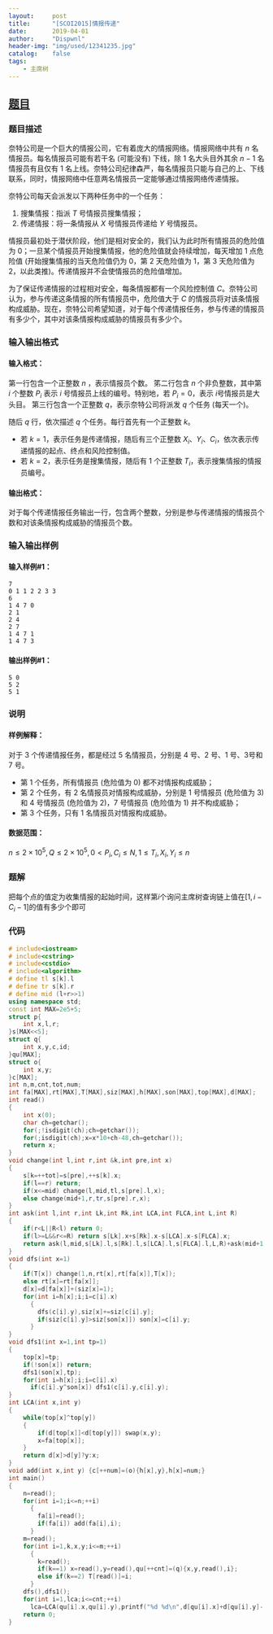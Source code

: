 ```yaml
---
layout:		post
title:		"[SCOI2015]情报传递"
date:		2019-04-01
author:		"Dispwnl"
header-img:	"img/used/12341235.jpg"
catalog:	false
tags:
    - 主席树
---
```


## [题目](<https://www.luogu.org/problemnew/show/P4216>)

### 题目描述

奈特公司是一个巨大的情报公司，它有着庞大的情报网络。情报网络中共有 $n$ 名情报员。每名情报员可能有若干名 (可能没有) 下线，除 $1$ 名大头目外其余 $n-1$ 名情报员有且仅有 $1$ 名上线。奈特公司纪律森严，每名情报员只能与自己的上、下线联系，同时，情报网络中任意两名情报员一定能够通过情报网络传递情报。

奈特公司每天会派发以下两种任务中的一个任务：

1. 搜集情报：指派 $T$ 号情报员搜集情报；
2. 传递情报：将一条情报从 $X$ 号情报员传递给 $Y$ 号情报员。

情报员最初处于潜伏阶段，他们是相对安全的，我们认为此时所有情报员的危险值为 $0$；一旦某个情报员开始搜集情报，他的危险值就会持续增加，每天增加 $1$ 点危险值 (开始搜集情报的当天危险值仍为 $0$，第 $2$ 天危险值为 $1$，第 $3$ 天危险值为 $2$，以此类推)。传递情报并不会使情报员的危险值增加。

为了保证传递情报的过程相对安全，每条情报都有一个风险控制值 $C$。奈特公司认为，参与传递这条情报的所有情报员中，危险值大于 $C$ 的情报员将对该条情报构成威胁。现在，奈特公司希望知道，对于每个传递情报任务，参与传递的情报员有多少个，其中对该条情报构成威胁的情报员有多少个。

### 输入输出格式

#### 输入格式：

第一行包含一个正整数 $n$ ，表示情报员个数。 笫二行包含 $n$ 个非负整数，其中第 $i$ 个整数 $P_i$ 表示 $i$ 号情报员上线的编号。特别地，若 $P_i=0$，表示 $i$号情报员是大头目。 第三行包含一个正整数 $q$，表示奈特公司将派发 $q$ 个任务 (每天一个)。

随后 $q$ 行，依次描述 $q$ 个任务。每行首先有一个正整数 $k$。

- 若 $k=1$，表示任务是传递情报，随后有三个正整数 $X_i$、$Y_i$、$C_i$，依次表示传递情报的起点、终点和风险控制值。
- 若 $k=2$，表示任务是搜集情报，随后有 $1$ 个正整数 $T_i$，表示搜集情报的情报员编号。

#### 输出格式：

对于每个传递情报任务输出一行，包含两个整数，分别是参与传递情报的情报员个数和对该条情报构成威胁的情报员个数。

### 输入输出样例

#### 输入样例#1：

```plain
7
0 1 1 2 2 3 3 
6
1 4 7 0
2 1
2 4
2 7
1 4 7 1
1 4 7 3
```

#### 输出样例#1：

```plain
5 0
5 2
5 1
```

### 说明

#### 样例解释：

对于 $3$ 个传递情报任务，都是经过 $5$ 名情报员，分别是 $4$ 号、$2$ 号、$1$ 号、$3$号和 $7$ 号。

- 第 $1$ 个任务，所有情报员 (危险值为 $0$) 都不对情报构成威胁；
- 第 $2$ 个任务，有 $2$ 名情报员对情报构成威胁，分别是 $1$ 号情报员 (危险值为 $3$) 和 $4$ 号情报员 (危险值为 $2$)，$7$ 号情报员 (危险值为 $1$) 并不构成威胁；
- 第 $3$ 个任务，只有 $1$ 名情报员对情报构成威胁。

#### 数据范围：

$n\leqslant 2\times 10^5,Q\leqslant 2\times 10^5,0<P_i,C_i\leqslant N,1\leqslant T_i,X_i,Y_i\leqslant n$

### 题解

把每个点的值定为收集情报的起始时间，这样第$i$个询问主席树查询链上值在$[1,i-C_i-1]$的值有多少个即可

### 代码

```c++
# include<iostream>
# include<cstring>
# include<cstdio>
# include<algorithm>
# define tl s[k].l
# define tr s[k].r
# define mid (l+r>>1)
using namespace std;
const int MAX=2e5+5;
struct p{
	int x,l,r;
}s[MAX<<5];
struct q{
	int x,y,c,id;
}qu[MAX];
struct o{
	int x,y;
}c[MAX];
int n,m,cnt,tot,num;
int fa[MAX],rt[MAX],T[MAX],siz[MAX],h[MAX],son[MAX],top[MAX],d[MAX];
int read()
{
	int x(0);
	char ch=getchar();
	for(;!isdigit(ch);ch=getchar());
	for(;isdigit(ch);x=x*10+ch-48,ch=getchar());
	return x;
}
void change(int l,int r,int &k,int pre,int x)
{
	s[k=++tot]=s[pre],++s[k].x;
	if(l==r) return;
	if(x<=mid) change(l,mid,tl,s[pre].l,x);
	else change(mid+1,r,tr,s[pre].r,x);
}
int ask(int l,int r,int Lk,int Rk,int LCA,int FLCA,int L,int R)
{
	if(r<L||R<l) return 0;
	if(l>=L&&r<=R) return s[Lk].x+s[Rk].x-s[LCA].x-s[FLCA].x;
	return ask(l,mid,s[Lk].l,s[Rk].l,s[LCA].l,s[FLCA].l,L,R)+ask(mid+1,r,s[Lk].r,s[Rk].r,s[LCA].r,s[FLCA].r,L,R);
}
void dfs(int x=1)
{
	if(T[x]) change(1,n,rt[x],rt[fa[x]],T[x]);
	else rt[x]=rt[fa[x]];
	d[x]=d[fa[x]]+(siz[x]=1);
	for(int i=h[x];i;i=c[i].x)
	  {
	  	dfs(c[i].y),siz[x]+=siz[c[i].y];
	  	if(siz[c[i].y]>siz[son[x]]) son[x]=c[i].y;
	  }
}
void dfs1(int x=1,int tp=1)
{
	top[x]=tp;
	if(!son[x]) return;
	dfs1(son[x],tp);
	for(int i=h[x];i;i=c[i].x)
	  if(c[i].y^son[x]) dfs1(c[i].y,c[i].y);
}
int LCA(int x,int y)
{
	while(top[x]^top[y])
	{
		if(d[top[x]]<d[top[y]]) swap(x,y);
		x=fa[top[x]];
	}
	return d[x]>d[y]?y:x;
}
void add(int x,int y) {c[++num]=(o){h[x],y},h[x]=num;}
int main()
{
	n=read();
	for(int i=1;i<=n;++i)
	  {
	  	fa[i]=read();
	  	if(fa[i]) add(fa[i],i);
	  }
	m=read();
	for(int i=1,k,x,y;i<=m;++i)
	  {
	  	k=read();
	  	if(k==1) x=read(),y=read(),qu[++cnt]=(q){x,y,read(),i};
	  	else if(k==2) T[read()]=i;
	  }
	dfs(),dfs1();
	for(int i=1,lca;i<=cnt;++i)
	  lca=LCA(qu[i].x,qu[i].y),printf("%d %d\n",d[qu[i].x]+d[qu[i].y]-(d[lca]<<1)+1,ask(1,n,rt[qu[i].x],rt[qu[i].y],rt[lca],rt[fa[lca]],1,qu[i].id-qu[i].c-1));
	return 0;
}
```

